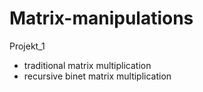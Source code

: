 # Matrix-manipulations
Projekt_1
- traditional matrix multiplication
- recursive binet matrix multiplication
